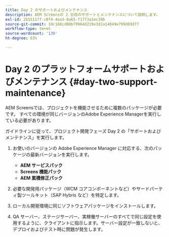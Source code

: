 ```yaml
---
title: Day 2 のサポートおよびメンテナンス
description: AEM Screensの 2 日目のサポートとメンテナンスについて説明します。
exl-id: 2b5511ff-c8f4-4ea3-8a65-f17f3a1ec39b
source-git-commit: 10c168cd00b79964d229e3d2a14049e799d89d77
workflow-type: tm+mt
source-wordcount: '138'
ht-degree: 63%

---
```


# Day 2 のプラットフォームサポートおよびメンテナンス {#day-two-support-maintenance}

AEM Screensでは、プロジェクトを機能させるために複数のパッケージが必要です。 すべての環境が同じバージョンのAdobe Experience Managerを実行している必要があります。

ガイドラインに従って、プロジェクト開発フェーズ Day 2 の「サポートおよびメンテナンス」を実行します。

1. お使いのバージョンの Adobe Experience Manager に対応する、次のパッケージの最新バージョンを実行します。

   * **AEM サービスパック**
   * **Screens 機能パック**
   * **AEM 累積修正パック**

1. 必要な開発用パッケージ（WCM コアコンポーネントなど）やサードパーティ製ツールキット（SAP Hybris など）を特定します。

1. ローカル開発環境に同じソフトウェアパッケージをインストールします。

1. QA サーバー、ステージサーバー、実稼働サーバーのすべてで同じ設定を使用するように、クライアントに指示します。サーバー設定が一致しないと、デプロイおよびテスト時に問題が発生します。
